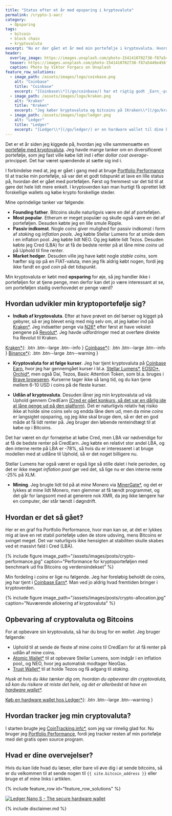 ```yaml
---
title: "Status efter et år med opsparing i kryptovaluta"
permalink: /crypto-1-aar/
category:
  - Opsparing
tags:
  - bitcoin
  - block chain
  - kryptovaluta
excerpt: "Nu er der gået et år med min portefølje i kryptovaluta. Hvordan har min kryptoportefølje udviklet sig?"
header:
  overlay_image: https://images.unsplash.com/photo-1541410702738-f87a5449e456?ixlib=rb-1.2.1&ixid=eyJhcHBfaWQiOjEyMDd9&auto=format&fit=crop&w=1500&q=80
  teaser: https://images.unsplash.com/photo-1541410702738-f87a5449e456?ixlib=rb-1.2.1&ixid=eyJhcHBfaWQiOjEyMDd9&auto=format&fit=crop&w=400&q=80
  caption: Photo by Viktor Forgacs on Unsplash
feature_row_solutions:
  - image_path: /assets/images/logo/coinbase.png
    alt: "Coinbase"
    title: "Coinbase"
    excerpt: "[Coinbase\\*](/go/coinbase/) har et rigtig godt _Earn_-program, hvor jeg flere gange har lært meget om forskellige krypotvalutaer. Du får op til 66 DKK Bitcoins ved at købe på Coinbase med [mit link\\*](/go/coinbase/)."
  - image_path: /assets/images/logo/kraken.png
    alt: "Kraken"
    title: "Kraken"
    excerpt: "Jeg køber kryptovaluta og bitcoins på [Kraken\\*](/go/kraken/), som er den billigeste kryptobørs, jeg har kunnet finde. Den er ret let at bruge."
  - image_path: /assets/images/logo/ledger.png
    alt: "Ledger"
    title: "Ledger"
    excerpt: "[Ledger\\*](/go/ledger/) er en hardware wallet til dine kryptovalutaer. Det er helt nødvendigt, hvis du tager sikkerheden seriøst."
---
```


Det er et år siden jeg kiggede på, hvordan jeg ville sammensætte en [portefølje med kryptovaluta](/crypto-portfolio/). Jeg havde mange tanker om en diversificeret portefølje, som jeg fast ville købe lidt ind i efter _dollar cost average_-princippet. Det har været spændende at sætte sig ind i.

I forbindelse med at, jeg er gået i gang med at bruge [Portfolio Performance](/hvordan-tracker-jeg-min-portefolje/) til at tracke min portefølje, så var det et godt tidspunkt at lave en lille status på, hvordan det er gået med porteføljen. Først og fremmest var det tid til at gøre det hele lidt mere enkelt. I kryptoverden kan man hurtigt få oprettet lidt forskellige wallets og købe krypto forskellige steder.

Mine oprindelige tanker var følgende:

- **Founding father**. Bitcoins skulle naturligvis være en del af porteføljen.
- **Most popular**. Etherum er meget populær og skulle også være en del af porteføljen. Desuden købte jeg en lille smule Ripple.
- **Passiv indkomst**. Nogle _coins_ giver mulighed for passiv indkomst i form af _staking_ og _inflation pools_. Jeg købte Stellar Lumens for at smide dem i en inflation pool. Jeg købte lidt NEO. Og jeg købte lidt Tezos. Desuden købte jeg Cred (LBA) for at få de bedste renter på at låne mine _coins_ ud på Uphold til fine renter.
- **Market hedger**. Desuden ville jeg have købt nogle _stable coins_, som hæfter sig op på en FIAT-valuta, men jeg fik aldrig købt nogen, fordi jeg ikke fandt en god _coin_ på det tidspunkt.

Min kryptovaluta er købt med **opsparing** for øje, så jeg handler ikke i porteføljen for at tjene penge, men derfor kan det jo være interessant at se, om porteføljen stadig overhovedet er penge værd?

## Hvordan udvikler min kryptoportefølje sig?

- **Indkøb af kryptovaluta**. Efter at have prøvet en del børser og kigget på gebyrer, så er jeg blevet enig med mig selv om, at jeg køber ind på [Kraken\*](/go/kraken/). Jeg indsætter penge via [N26\*](/go/n26/) efter først at have vekslet pengene på [Revolut\*](/go/revolut/). Jeg havde udfordringer med at overføre direkte fra Revolut til Kraken.

[Kraken\*](/go/kraken/){: .btn .btn--large .btn--info } [Coinbase\*](/go/coinbase/){: .btn .btn--large .btn--info } [Binance\*](/go/binance/){: .btn .btn--large .btn--warning }

- **Kryptovaluta for at følge kurser**. Jeg har tjent kryptovaluta på [Coinbase Earn](/coinbase-earn/), hvor jeg har gennemgået kurser i bl.a. [Stellar Lumens\*](https://coinbase.com/earn/xlm/invite/cxq453w7), [EOSIO\*](https://coinbase.com/earn/eos/invite/cjdkm8sp), [Orchid\*](https://coinbase.com/earn/oxt/invite/pc1gh5xs), men også Dai, Tezos, Basic Attention Token, som bl.a. bruges i [Brave browseren](/brave-anmeldelse/). Kurserne tager ikke så lang tid, og du kan tjene mellem 6-10 USD i coins på de fleste kurser.

- **Udlån af kryptovaluta**. Desuden låner jeg min kryptovaluta ud via Uphold gennem CredEarn <ins>(Cred er gået konkurs, så det var en dårlig ide at låne penge ud på den platform)</ins>. Det er naturligvis relativ høj risiko ikke at holde sine coins selv og endda låne dem ud, men da mine _coins_ er langsigtet opsparing, og jeg ikke skal bruge dem, så er det en god måde at få lidt renter på. Jeg bruger den løbende renteindtægt til at købe op i Bitcoins.

Det har været en dyr fornøjelse at købe Cred, men LBA var nødvendige for at få de bedste renter på CredEarn. Jeg købte en relativt stor andel LBA, og den interne rente på LBA er -78%, så hvis du er interesseret i at bruge modellen med at udlåne til Uphold, så er det noget billigere nu.

Stellar Lumens har også været er også lige så stille dalet i hele perioden, og det er ikke meget _inflation pool_ gør ved det, så lige nu er den interne rente -25% på XLM. 

- **Mining**. Jeg brugte lidt tid på at _mine_ Monero via [MinerGate\*](/go/minergate/), og det er lykkes at mine lidt Monero, men glemmer at få tændt programmet, og det går for langsomt med at generere nok XMR, da jeg ikke længere har en computer, der står tændt i døgndrift.

## Hvordan er det så gået?

Her er en graf fra Portfolio Performance, hvor man kan se, at det er lykkes mig at lave en ret stabil portefølje uden de store udsving, mens Bitcoins er svinget meget. Det var naturligvis ikke hensigten at stabiliten skulle skabes ved et massivt fald i Cred (LBA).

{% include figure image_path="/assets/images/posts/crypto-performance.jpg" caption="Performance for kryptoporteføljen med benchmark ud fra Bitcoins og verdensindekset" %}

Min fordeling i _coins_ er lige nu følgende. Jeg har foreløbig beholdt de coins, jeg har tjent i [Coinbase Earn\*](/coinbase/). Man ved jo aldrig hvad fremtiden bringer i kryptoverden.

{% include figure image_path="/assets/images/posts/crypto-allocation.jpg" caption="Nuværende allokering af kryptovaluta" %}

## Opbevaring af cryptovaluta og Bitcoins

For at opbevare sin kryptovaluta, så har du brug for en _wallet_. Jeg bruger følgende:

- Uphold til at sende de fleste af mine _coins_ til CredEarn for at få renter på udlån af mine coins.
- [Atomic Wallet\*](/go/atomicwallet/) til at opbevare Stellar Lumens, som indgår i en inflation pool_ og NEO, hvor jeg automatisk modtager NeoGas.
- [Trust Wallet\*](/go/trustwallet/) til at holde Tezos og få adgang til _staking_.

_Husk at hvis du ikke tænker dig om, hvordan du opbevarer din cryptovaluta, så kan du risikere at miste det hele, og det er allerbedst at have en [hardware wallet\*](/go/ledger/)._

[Køb en hardware wallet hos Ledger\*](/go/ledger/){: .btn .btn--large .btn--warning }

## Hvordan tracker jeg min cryptovaluta?

I starten brugte jeg [CoinTracking.info\*](/go/cointracking/), som jeg var rimelig glad for. Nu bruger jeg [Portfolio Performance](/hvordan-tracker-jeg-min-portefolje/), fordi jeg tracker resten af min portefølje med det gratis open source program.

## Hvad er dine overvejelser?

Hvis du kan lide hvad du læser, eller bare vil øve dig i at sende bitcoins, så er du velkommen til at sende nogen til `{{ site.bitcoin_address }}` eller bruge et af mine links i artiklen. 

{% include feature_row id="feature_row_solutions" %}

[![Ledger Nano S - The secure hardware wallet](https://www.ledgerwallet.com/images/promo/nano-s/ledger_nano-s_7-2-8x9-0.jpg)](https://www.ledger.com?r=de519d442b1f)

{% include disclaimer.md %}
